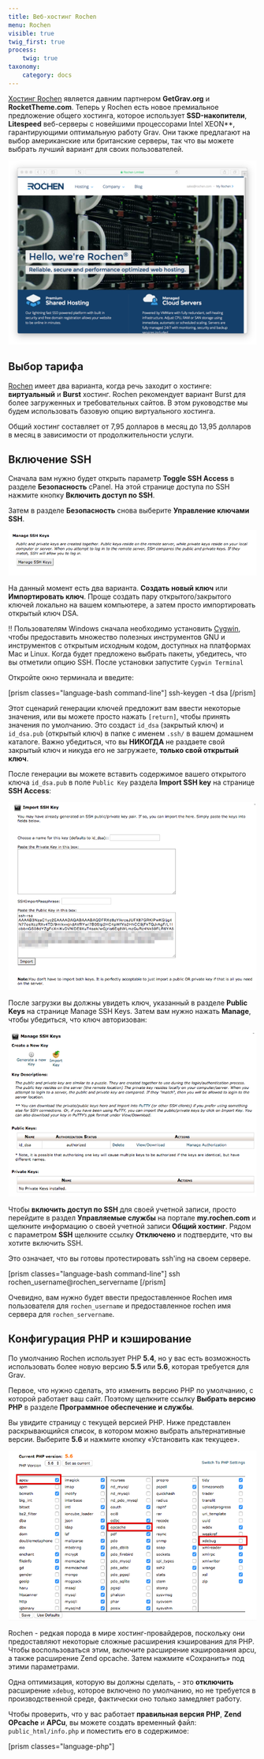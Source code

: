 ```yaml
---
title: Веб-хостинг Rochen
menu: Rochen
visible: true
twig_first: true
process:
    twig: true
taxonomy:
    category: docs
---
```


[Хостинг Rochen](http://www.rochen.com/?utm_source=RocketTheme&utm_medium=Showcase&utm_campaign=Promotions) является давним партнером **GetGrav.org** и **RocketTheme.com**. Теперь у Rochen есть новое премиальное предложение общего хостинга, которое использует **SSD-накопители**, **Litespeed** веб-серверы с новейшими процессорами Intel XEON**, гарантирующими оптимальную работу Grav. Они также предлагают на выбор американские или британские серверы, так что вы можете выбрать лучший вариант для своих пользователей.

![](rochen.png)

## Выбор тарифа

[Rochen](http://www.rochen.com/?utm_source=RocketTheme&utm_medium=Showcase&utm_campaign=Promotions) имеет два варианта, когда речь заходит о хостинге: **виртуальный** и **Burst** хостинг.  Rochen рекомендует вариант Burst для более загруженных и требовательных сайтов. В этом руководстве мы будем использовать базовую опцию виртуального хостинга.

Общий хостинг составляет от 7,95 долларов в месяц до 13,95 долларов в месяц в зависимости от продолжительности услуги.

## Включение SSH

Сначала вам нужно будет открыть параметр **Toggle SSH Access** в разделе **Безопасность** cPanel. На этой странице доступа по SSH нажмите кнопку **Включить доступ по SSH**.

Затем в разделе **Безопасность** снова выберите **Управление ключами SSH**.

![](manage-ssh-keys.png)

На данный момент есть два варианта. **Создать новый ключ** или **Импортировать ключ**. Проще создать пару открытого/закрытого ключей локально на вашем компьютере, а затем просто импортировать открытый ключ DSA.

!! Пользователям Windows сначала необходимо установить [Cygwin](https://www.cygwin.com/), чтобы предоставить множество полезных инструментов GNU и инструментов с открытым исходным кодом, доступных на платформах Mac и Linux. Когда будет предложено выбрать пакеты, убедитесь, что вы отметили опцию SSH. После установки запустите `Cygwin Terminal`

Откройте окно терминала и введите:

[prism classes="language-bash command-line"]
ssh-keygen -t dsa
[/prism]

Этот сценарий генерации ключей предложит вам ввести некоторые значения, или вы можете просто нажать `[return]`, чтобы принять значения по умолчанию. Это создаст `id_dsa` (закрытый ключ) и `id_dsa.pub` (открытый ключ) в папке с именем `.ssh/` в вашем домашнем каталоге. Важно убедиться, что вы **НИКОГДА** не раздаете свой закрытый ключ и никуда его не загружаете, **только свой открытый ключ**.

После генерации вы можете вставить содержимое вашего открытого ключа `id_dsa.pub` в поле `Public Key` раздела **Import SSH key** на странице **SSH Access**:

![](ssh-public-key.png)

После загрузки вы должны увидеть ключ, указанный в разделе **Public Keys** на странице Manage SSH Keys. Затем вам нужно нажать **Manage**, чтобы убедиться, что ключ авторизован:

![](authorized-keys.png)

Чтобы **включить доступ по SSH** для своей учетной записи, просто перейдите в раздел **Управляемые службы** на портале **my.rochen.com** и щелкните информацию о своей учетной записи **Общий хостинг**. Рядом с параметром **SSH** щелкните ссылку **Отключено** и подтвердите, что вы хотите включить SSH.

Это означает, что вы готовы протестировать ssh'ing на своем сервере.

[prism classes="language-bash command-line"]
ssh rochen_username@rochen_servername
[/prism]

Очевидно, вам нужно будет ввести предоставленное Rochen имя пользователя для `rochen_username` и предоставленное rochen имя сервера для `rochen_servername`.

## Конфигурация PHP и кэширование

По умолчанию Rochen использует PHP **5.4**, но у вас есть возможность использовать более новую версию **5.5** или **5.6**, которая требуется для Grav.

Первое, что нужно сделать, это изменить версию PHP по умолчанию, с которой работает ваш сайт. Поэтому щелкните ссылку **Выбрать версию PHP** в разделе **Программное обеспечение и службы**.

Вы увидите страницу с текущей версией PHP. Ниже представлен раскрывающийся список, в котором можно выбрать альтернативные версии. Выберите **5.6** и нажмите кнопку «Установить как текущее».

![](php-settings.png)

Rochen - редкая порода в мире хостинг-провайдеров, поскольку они предоставляют некоторые сложные расширения кэширования для PHP. Чтобы воспользоваться этим, включите расширение кэширования apcu, а также расширение Zend opcache. Затем нажмите «Сохранить» под этими параметрами.

Одна оптимизация, которую вы должны сделать, - это **отключить** расширение `xdebug`, которое включено по умолчанию, но не требуется в производственной среде, фактически оно только замедляет работу.

Чтобы проверить, что у вас работает **правильная версия PHP**, **Zend OPcache** и **APCu**, вы можете создать временный файл: `public_html/info.php` и поместить его в содержимое:

[prism classes="language-php"]
<?php phpinfo();
[/prism]

Сохраните файл и укажите в браузере этот файл info.php на своем сайте, и вы должны увидеть информацию PHP, отражающую версию, которую вы выбрали ранее:

![](php-info1.png)

Вы также должны иметь возможность прокрутить вниз и увидеть **Zend OPcache** в блоке **zend Engine** и раздел **APCu** под ним:

![](php-info2.png)

## Установка и тестирование Grav

Используя ваши новые обнаруженные возможности SSH, подключитесь по SSH к вашему серверу Rochen (если вы еще не на нем) и загрузите последнюю версию Grav, распакуйте ее и протестируйте!

Мы распакуем Grav в подпапку `/grav`, но вы можете распаковать его прямо в корень вашего домена `~/www/`, чтобы обеспечить прямой доступ к Grav.

[prism classes="language-bash command-line"]
cd ~/www
wget https://getgrav.org/download/core/grav/latest
unzip grav-v{{ grav_version }}.zip
[/prism]

Теперь вы должны иметь возможность указать в браузере `http://myrochenserver.com/grav`, используя, конечно же, соответствующий URL.

Поскольку вы тщательно следовали этим инструкциям, вы также сможете использовать такие команды [Grav CLI](../../advanced/grav-cli) и [Grav GPM](../../advanced/grav-gpm), как:

[prism classes="language-bash command-line" cl-output="3-13"]
cd ~/public_html/grav
bin/grav clear-cache

Clearing cache

Cleared:  cache/twig/*
Cleared:  cache/doctrine/*
Cleared:  cache/compiled/*
Cleared:  cache/validated-*
Cleared:  images/*
Cleared:  assets/*

Touched: /home/your_user/public_html/grav/user/config/system.yaml
[/prism]

